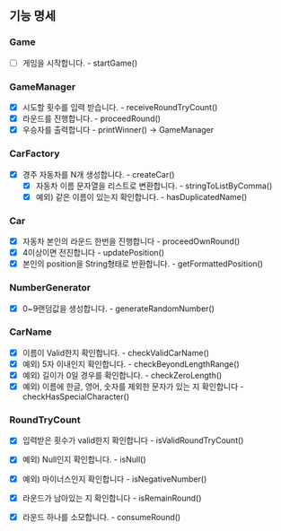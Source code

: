 ## 기능 명세

### Game
- [ ]  게임을 시작합니다. - startGame()
### GameManager
- [x]  시도할 횟수를 입력 받습니다. - receiveRoundTryCount()
- [x]  라운드를 진행합니다. - proceedRound()
- [x]  우승자를 출력합니다 - printWinner() → GameManager
### CarFactory
- [x]  경주 자동차를 N개 생성합니다. - createCar()
    - [x]  자동차 이름 문자열을 리스트로 변환합니다. - stringToListByComma()
    - [x]  예외) 같은 이름이 있는지 확인합니다. - hasDuplicatedName()
### Car
- [x]  자동차 본인의 라운드 한번을 진행합니다 - proceedOwnRound()
  - [x]  4이상이면 전진합니다 - updatePosition()
- [x]  본인의 position을 String형태로 반환합니다. - getFormattedPosition()
### NumberGenerator
- [x]  0~9랜덤값을 생성합니다. - generateRandomNumber()
### CarName
- [x]  이름이 Valid한지 확인합니다. - checkValidCarName()
  - [x]  예외) 5자 이내인지 확인합니다. - checkBeyondLengthRange()
  - [x]  예외) 길이가 0일 경우를 확인합니다. - checkZeroLength()
  - [x]  예외) 이름에 한글, 영어, 숫자를 제외한 문자가 있는 지 확인합니다 - checkHasSpecialCharacter()
### RoundTryCount
- [x]  입력받은 횟수가 valid한지 확인합니다 - isValidRoundTryCount()
  - [x]  예외) Null인지 확인합니다. - isNull()
  - [x]  예외) 마이너스인지 확인합니다 - isNegativeNumber()
- [x]  라운드가 남아있는 지 확인합니다 - isRemainRound()
- [x]  라운드 하나를 소모합니다. - consumeRound()

